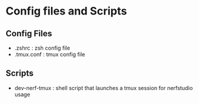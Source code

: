 # Config files and Scripts

## Config Files
* .zshrc : zsh config file
* .tmux.conf : tmux config file


## Scripts
* dev-nerf-tmux : shell script that launches a tmux session for nerfstudio usage
